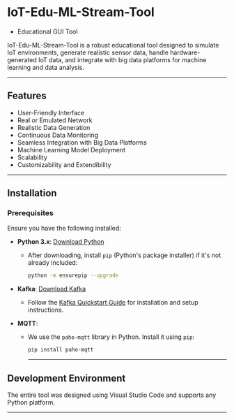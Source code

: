 # IoT-Edu-ML-Stream-Tool
* Educational GUI Tool

IoT-Edu-ML-Stream-Tool is a robust educational tool designed to simulate IoT environments, generate realistic sensor data, handle hardware-generated IoT data, and integrate with big data platforms for machine learning and data analysis.

---

## Features

- User-Friendly Interface
- Real or Emulated Network
- Realistic Data Generation
- Continuous Data Monitoring
- Seamless Integration with Big Data Platforms
- Machine Learning Model Deployment
- Scalability
- Customizability and Extendibility

---

## Installation

### Prerequisites

Ensure you have the following installed:

- **Python 3.x**: [Download Python](https://www.python.org/downloads/)
  - After downloading, install `pip` (Python's package installer) if it's not already included:
    ```bash
    python -m ensurepip --upgrade
    ```

- **Kafka**: [Download Kafka](https://kafka.apache.org/downloads)
  - Follow the [Kafka Quickstart Guide]((https://kafka.apache.org/quickstart)) for installation and setup instructions.

- **MQTT**: 
  - We use the `paho-mqtt` library in Python. Install it using `pip`:
    ```bash
    pip install paho-mqtt
    ```
    ---
## Development Environment
The entire tool was designed using Visual Studio Code and supports any Python platform.

---










